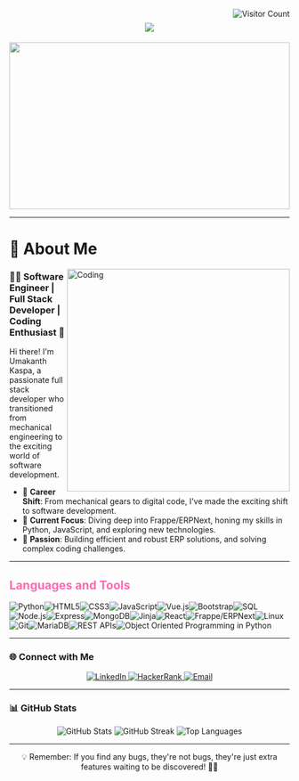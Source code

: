 
<p align="right">
    <img src="https://visitcount.itsvg.in/api?id=umakanthkaspa&icon=0&color=0" alt="Visitor Count" style="float: right;" />
</p>
<h1 align="center">
    <img src="https://readme-typing-svg.herokuapp.com?font=Righteous&size=35&center=true&vCenter=true&width=500&height=70&duration=4000&lines=Hello+World!+🌍;+I'm+Umakanth+Kaspa!;+👨‍💻+Full+Stack+Developer;" />
</h1>

<p align="center">
    <img src="https://user-images.githubusercontent.com/74038190/221352995-5ac18bdf-1a19-4f99-bbb6-77559b220470.gif" width="100%" height="300" />
</p>

---

# 🚀 About Me


<img align="right" alt="Coding" width="400" src="https://user-images.githubusercontent.com/74038190/212750672-2f3f2b50-c84f-4ed8-a60a-849ae69ff9df.gif"/>

### 👨‍💻 Software Engineer | Full Stack Developer | Coding Enthusiast 🌱


Hi there! I'm Umakanth Kaspa, a passionate full stack developer who transitioned from mechanical engineering to the exciting world of software development.



- 🔄 **Career Shift**: From mechanical gears to digital code, I've made the exciting shift to software development.
- 🌱 **Current Focus**: Diving deep into Frappe/ERPNext, honing my skills in Python, JavaScript, and exploring new technologies.
- 🚀 **Passion**: Building efficient and robust ERP solutions, and solving complex coding challenges.


---

## <span style="color:#ff69b4">Languages and Tools</span>

<p align="center" style="display: flex; flex-wrap: wrap;">
    <img src="https://img.shields.io/badge/Python-3776AB?style=for-the-badge&logo=python&logoColor=white" alt="Python" />
    <img src="https://img.shields.io/badge/HTML5-E34F26?style=for-the-badge&logo=html5&logoColor=white" alt="HTML5" />
    <img src="https://img.shields.io/badge/CSS3-1572B6?style=for-the-badge&logo=css3&logoColor=white" alt="CSS3" />
    <img src="https://img.shields.io/badge/JavaScript-F7DF1E?style=for-the-badge&logo=javascript&logoColor=black" alt="JavaScript" />
    <img src="https://img.shields.io/badge/Vue.js-4FC08D?style=for-the-badge&logo=vue.js&logoColor=white" alt="Vue.js" />
    <img src="https://img.shields.io/badge/Bootstrap-7952B3?style=for-the-badge&logo=bootstrap&logoColor=white" alt="Bootstrap" />
    <img src="https://img.shields.io/badge/SQL-4479A1?style=for-the-badge&logo=sql&logoColor=white" alt="SQL" />
    <img src="https://img.shields.io/badge/Node.js-339933?style=for-the-badge&logo=node.js&logoColor=white" alt="Node.js" />
    <img src="https://img.shields.io/badge/Express-000000?style=for-the-badge&logo=express&logoColor=white" alt="Express" />
    <img src="https://img.shields.io/badge/MongoDB-47A248?style=for-the-badge&logo=mongodb&logoColor=white" alt="MongoDB" />
    <img src="https://img.shields.io/badge/Jinja-000000?style=for-the-badge&logo=jinja&logoColor=white" alt="Jinja" />
    <img src="https://img.shields.io/badge/React-61DAFB?style=for-the-badge&logo=react&logoColor=black" alt="React" />
    <img src="https://img.shields.io/badge/Frappe/ERPNext-3DDC84?style=for-the-badge&logo=frappe&logoColor=white" alt="Frappe/ERPNext" />
    <img src="https://img.shields.io/badge/Linux-FCC624?style=for-the-badge&logo=linux&logoColor=black" alt="Linux" />
    <img src="https://img.shields.io/badge/Git-F05032?style=for-the-badge&logo=git&logoColor=white" alt="Git" />
    <img src="https://img.shields.io/badge/MariaDB-003545?style=for-the-badge&logo=mariadb&logoColor=white" alt="MariaDB" />
    <img src="https://img.shields.io/badge/REST%20APIs-ff6699?style=for-the-badge&logo=rest&logoColor=white" alt="REST APIs" />
    <img src="https://img.shields.io/badge/Object%20Oriented%20Programming%20in%20Python-3776AB?style=for-the-badge&logo=python&logoColor=white" alt="Object Oriented Programming in Python" />
</p>

---

### 🌐 Connect with Me

<p align="center">
    <a href="[www.linkedin.com/in/umakanth-kaspa](https://www.linkedin.com/in/umakanth-kaspa/)" target="_blank">
        <img src="https://img.shields.io/badge/LinkedIn-0077B5?style=for-the-badge&logo=linkedin&logoColor=white" alt="LinkedIn" />
    </a>
    <a href="https://www.hackerrank.com/kaspaumakanth191" target="_blank">
        <img src="https://img.shields.io/badge/HackerRank-2EC866?style=for-the-badge&logo=hackerrank&logoColor=white" alt="HackerRank" />
    </a>
    <a href="mailto:kaspaumakanth1999@gmail.com">
        <img src="https://img.shields.io/badge/Email-D14836?style=for-the-badge&logo=gmail&logoColor=white" alt="Email" />
    </a>
</p>

---


### 📊 GitHub Stats

<p align="center">
    <img src="https://github-readme-stats.vercel.app/api?username=umakanthkaspa&theme=radical&hide_border=true&include_all_commits=true&count_private=true" alt="GitHub Stats" />
    <img src="https://github-readme-streak-stats.herokuapp.com/?user=umakanthkaspa&theme=radical&hide_border=true" alt="GitHub Streak" />
    <img src="https://github-readme-stats.vercel.app/api/top-langs/?username=umakanthkaspa&theme=radical&hide_border=true&include_all_commits=true&count_private=true&layout=compact" alt="Top Languages" />
</p>

---


<p align="center">💡 Remember: If you find any bugs, they're not bugs, they're just extra features waiting to be discovered! 🐛✨</p>

<!-- Proudly created with love 💖 -->
